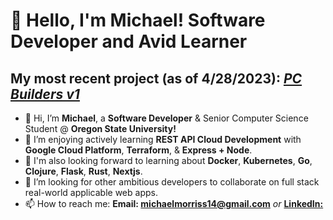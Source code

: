# 👋  Hello, I'm Michael! Software Developer and Avid Learner
## My most recent project (as of 4/28/2023): <a href="https://github.com/mcmorriss/PC-Builder"> *PC Builders v1* </a>

- 👋 Hi, I’m **Michael**, a **Software Developer** & Senior Computer Science Student @ **Oregon State University!** 
- 👀 I’m enjoying actively learning **REST API Cloud Development** with **Google Cloud Platform**, **Terraform**, & **Express + Node**.
- 🌱  I'm also looking forward to learning about **Docker**, **Kubernetes**, **Go**, **Clojure**, **Flask**, **Rust**, **Nextjs**.
- 💞️ I’m looking for other ambitious developers to collaborate on full stack real-world applicable web apps.
- 📫 How to reach me: **Email: michaelmorriss14@gmail.com** *or* <a href="https://www.linkedin.com/in/mcmorriss/"> **LinkedIn:** </a>
                   
